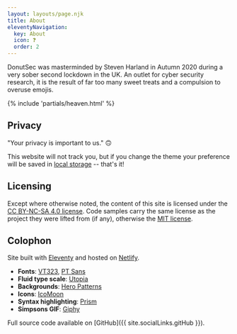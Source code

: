 ```yaml
---
layout: layouts/page.njk
title: About
eleventyNavigation:
  key: About
  icon: ❓
  order: 2
---
```


DonutSec was masterminded by Steven Harland in Autumn 2020 during a very sober second lockdown in the UK. An outlet for cyber security research, it is the result of far too many sweet treats and a compulsion to overuse emojis.

{% include 'partials/heaven.html' %}

## Privacy

"Your privacy is important to us." 🙃

This website will not track you, but if you change the theme your preference will be saved in [local storage](https://developer.mozilla.org/en-US/docs/Web/API/Window/localStorage) -- that's it!

## Licensing

Except where otherwise noted, the content of this site is licensed under the [CC BY-NC-SA 4.0 license](https://creativecommons.org/licenses/by-nc-sa/4.0/). Code samples carry the same license as the project they were lifted from (if any), otherwise the [MIT license](https://opensource.org/licenses/MIT).

## Colophon

Site built with [Eleventy](https://www.11ty.dev/) and hosted on [Netlify](https://www.netlify.com/).

- **Fonts**: [VT323](https://fonts.google.com/specimen/VT323), [PT Sans](https://fonts.google.com/specimen/PT+Sans)
- **Fluid type scale**: [Utopia](https://utopia.fyi/)
- **Backgrounds**: [Hero Patterns](http://www.heropatterns.com/)
- **Icons**: [IcoMoon](https://icomoon.io/)
- **Syntax highlighting**: [Prism](https://prismjs.com/)
- **Simpsons GIF**: [Giphy](http://gph.is/1MxgWaH)

Full source code available on [GitHub]({{ site.socialLinks.gitHub }}).

